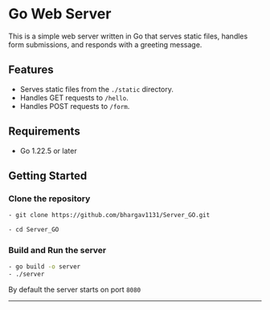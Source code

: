 # Go Web Server

This is a simple web server written in Go that serves static files, handles form submissions, and responds with a greeting message.

## Features

- Serves static files from the `./static` directory.
- Handles GET requests to `/hello`.
- Handles POST requests to `/form`.

## Requirements

- Go 1.22.5 or later

## Getting Started

### Clone the repository

```bash
- git clone https://github.com/bhargav1131/Server_GO.git

- cd Server_GO
```

### Build and Run the server

```bash
- go build -o server
- ./server
```
By default the server starts on port `8080`

---
